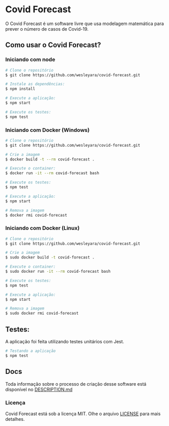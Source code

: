 # Covid Forecast

O Covid Forecast é um software livre que usa modelagem matemática para prever o número de casos de Covid-19.

## Como usar o Covid Forecast?

### Iniciando com node
```sh
# Clone o repositório
$ git clone https://github.com/wesleyara/covid-forecast.git

# Instale as dependências:
$ npm install

# Execute a aplicação:
$ npm start

# Execute os testes:
$ npm test
```

### Iniciando com Docker (Windows)
```sh
# Clone o repositório
$ git clone https://github.com/wesleyara/covid-forecast.git

# Crie a imagem
$ docker build -t --rm covid-forecast .

# Execute o container:
$ docker run -it --rm covid-forecast bash

# Execute os testes:
$ npm test

# Execute a aplicação:
$ npm start

# Remova a imagem
$ docker rmi covid-forecast
```

### Iniciando com Docker (Linux)
```sh
# Clone o repositório
$ git clone https://github.com/wesleyara/covid-forecast.git

# Crie a imagem
$ sudo docker build -t covid-forecast .

# Execute o container:
$ sudo docker run -it --rm covid-forecast bash

# Execute os testes:
$ npm test

# Execute a aplicação:
$ npm start

# Remova a imagem
$ sudo docker rmi covid-forecast
```

## Testes:
A aplicação foi feita utilizando testes unitários com Jest.
```sh
# Testando a aplicação
$ npm test
```

## Docs

Toda informação sobre o processo de criação desse software está disponível no [DESCRIPTION.md](/docs/DESCRIPTION.md)

### Licença
Covid Forecast está sob a licença MIT. Olhe o arquivo [LICENSE](/LICENSE) para mais detalhes.